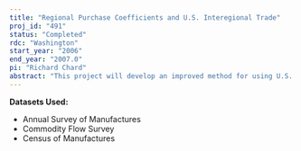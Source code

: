 ```yaml
---
title: "Regional Purchase Coefficients and U.S. Interegional Trade"
proj_id: "491"
status: "Completed"
rdc: "Washington"
start_year: "2006"
end_year: "2007.0"
pi: "Richard Chard"
abstract: "This project will develop an improved method for using U.S. Census Bureau data to measure the economic impacts of the interregional flow of goods and services and by providing to the Census Bureau advice that will improve the methodologies used to collect information on the interregional flow of goods and services.  An additional purpose of this project is to analyze the shipment of manufactured goods among states and sub-state regions within the United States using Commodity Flows Survey (CFS) data. The analysis will model the patterns of trade in manufactured goods among states and BEA economic areas using widely accepted regional location theory.  Through this research, we plan to show how Census Bureau data could be better used to assess the economic impact of shocks by employing improved methods for using Census Bureau data and by suggesting changes to the collection methodologies used for the CFS. This will significantly benefit the Census Bureau through improved utility of its CFS.  The improved method employed for measuring the impact of economic shocks to localities relies on the estimation of regression-based Regional Purchase Coefficients (RPCs), based on Census Bureau microdata. We will calculate these RPCs using linked CFS, Annual Survey of Manufactures, and Census of Manufactures data. Ultimately, the RPCs will be used at BEA in two ways. First, an analysis of RPCs over time will shed light on how trade in intermediates has changed. Second, the RPCs will be used to estimate equations, which relate RPCs to characteristics of state economies."
---
```


**Datasets Used:**

  - Annual Survey of Manufactures 
  - Commodity Flow Survey 
  - Census of Manufactures 

